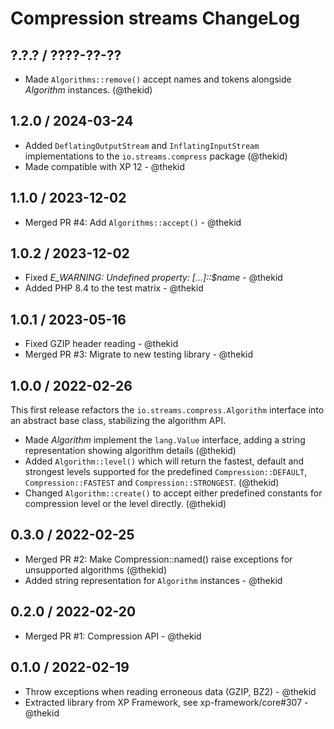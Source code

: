 Compression streams ChangeLog
=============================

## ?.?.? / ????-??-??

* Made `Algorithms::remove()` accept names and tokens alongside *Algorithm*
  instances.
  (@thekid)

## 1.2.0 / 2024-03-24

* Added `DeflatingOutputStream` and `InflatingInputStream` implementations
  to the `io.streams.compress` package
  (@thekid)
* Made compatible with XP 12 - @thekid

## 1.1.0 / 2023-12-02

* Merged PR #4: Add `Algorithms::accept()` - @thekid

## 1.0.2 / 2023-12-02

* Fixed *E_WARNING: Undefined property: [...]::$name* - @thekid
* Added PHP 8.4 to the test matrix - @thekid

## 1.0.1 / 2023-05-16

* Fixed GZIP header reading - @thekid
* Merged PR #3: Migrate to new testing library - @thekid

## 1.0.0 / 2022-02-26

This first release refactors the `io.streams.compress.Algorithm` interface
into an abstract base class, stabilizing the algorithm API.

* Made *Algorithm* implement the `lang.Value` interface, adding a string
  representation showing algorithm details
  (@thekid)
* Added `Algorithm::level()` which will return the fastest, default and
  strongest levels supported for the predefined `Compression::DEFAULT`,
  `Compression::FASTEST` and `Compression::STRONGEST`.
  (@thekid)
* Changed `Algorithm::create()` to accept either predefined constants for
  compression level or the level directly.
  (@thekid)

## 0.3.0 / 2022-02-25

* Merged PR #2: Make Compression::named() raise exceptions for unsupported
  algorithms
  (@thekid)
* Added string representation for `Algorithm` instances - @thekid

## 0.2.0 / 2022-02-20

* Merged PR #1: Compression API - @thekid

## 0.1.0 / 2022-02-19

* Throw exceptions when reading erroneous data (GZIP, BZ2) - @thekid
* Extracted library from XP Framework, see xp-framework/core#307 - @thekid